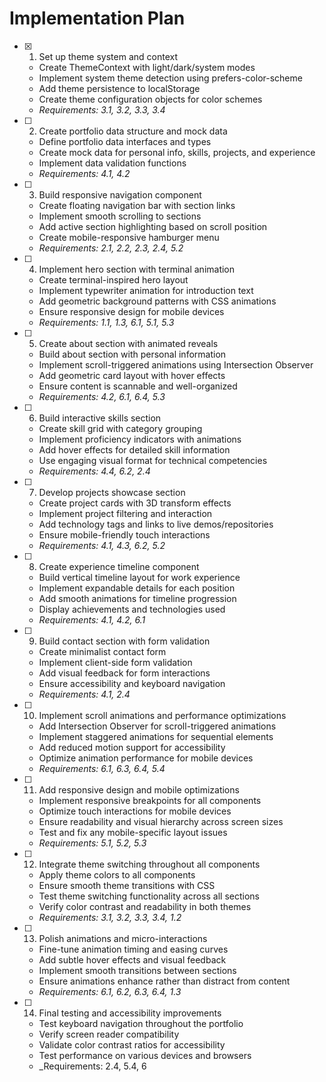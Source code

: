 # Implementation Plan

- [x] 1. Set up theme system and context
  - Create ThemeContext with light/dark/system modes
  - Implement system theme detection using prefers-color-scheme
  - Add theme persistence to localStorage
  - Create theme configuration objects for color schemes
  - _Requirements: 3.1, 3.2, 3.3, 3.4_

- [ ] 2. Create portfolio data structure and mock data
  - Define portfolio data interfaces and types
  - Create mock data for personal info, skills, projects, and experience
  - Implement data validation functions
  - _Requirements: 4.1, 4.2_

- [ ] 3. Build responsive navigation component
  - Create floating navigation bar with section links
  - Implement smooth scrolling to sections
  - Add active section highlighting based on scroll position
  - Create mobile-responsive hamburger menu
  - _Requirements: 2.1, 2.2, 2.3, 2.4, 5.2_

- [ ] 4. Implement hero section with terminal animation
  - Create terminal-inspired hero layout
  - Implement typewriter animation for introduction text
  - Add geometric background patterns with CSS animations
  - Ensure responsive design for mobile devices
  - _Requirements: 1.1, 1.3, 6.1, 5.1, 5.3_

- [ ] 5. Create about section with animated reveals
  - Build about section with personal information
  - Implement scroll-triggered animations using Intersection Observer
  - Add geometric card layout with hover effects
  - Ensure content is scannable and well-organized
  - _Requirements: 4.2, 6.1, 6.4, 5.3_

- [ ] 6. Build interactive skills section
  - Create skill grid with category grouping
  - Implement proficiency indicators with animations
  - Add hover effects for detailed skill information
  - Use engaging visual format for technical competencies
  - _Requirements: 4.4, 6.2, 2.4_

- [ ] 7. Develop projects showcase section
  - Create project cards with 3D transform effects
  - Implement project filtering and interaction
  - Add technology tags and links to live demos/repositories
  - Ensure mobile-friendly touch interactions
  - _Requirements: 4.1, 4.3, 6.2, 5.2_

- [ ] 8. Create experience timeline component
  - Build vertical timeline layout for work experience
  - Implement expandable details for each position
  - Add smooth animations for timeline progression
  - Display achievements and technologies used
  - _Requirements: 4.1, 4.2, 6.1_

- [ ] 9. Build contact section with form validation
  - Create minimalist contact form
  - Implement client-side form validation
  - Add visual feedback for form interactions
  - Ensure accessibility and keyboard navigation
  - _Requirements: 4.1, 2.4_

- [ ] 10. Implement scroll animations and performance optimizations
  - Add Intersection Observer for scroll-triggered animations
  - Implement staggered animations for sequential elements
  - Add reduced motion support for accessibility
  - Optimize animation performance for mobile devices
  - _Requirements: 6.1, 6.3, 6.4, 5.4_

- [ ] 11. Add responsive design and mobile optimizations
  - Implement responsive breakpoints for all components
  - Optimize touch interactions for mobile devices
  - Ensure readability and visual hierarchy across screen sizes
  - Test and fix any mobile-specific layout issues
  - _Requirements: 5.1, 5.2, 5.3_

- [ ] 12. Integrate theme switching throughout all components
  - Apply theme colors to all components
  - Ensure smooth theme transitions with CSS
  - Test theme switching functionality across all sections
  - Verify color contrast and readability in both themes
  - _Requirements: 3.1, 3.2, 3.3, 3.4, 1.2_

- [ ] 13. Polish animations and micro-interactions
  - Fine-tune animation timing and easing curves
  - Add subtle hover effects and visual feedback
  - Implement smooth transitions between sections
  - Ensure animations enhance rather than distract from content
  - _Requirements: 6.1, 6.2, 6.3, 6.4, 1.3_

- [ ] 14. Final testing and accessibility improvements
  - Test keyboard navigation throughout the portfolio
  - Verify screen reader compatibility
  - Validate color contrast ratios for accessibility
  - Test performance on various devices and browsers
  - _Requirements: 2.4, 5.4, 6